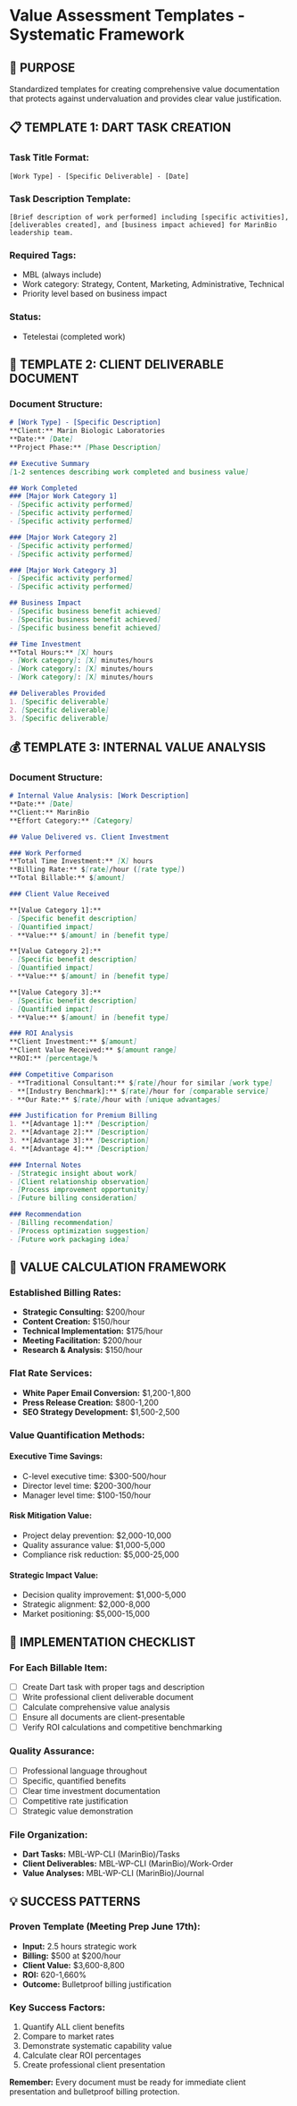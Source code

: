 # Value Assessment Templates - Systematic Framework

## 🎯 PURPOSE
Standardized templates for creating comprehensive value documentation that protects against undervaluation and provides clear value justification.

## 📋 TEMPLATE 1: DART TASK CREATION

### **Task Title Format:**
`[Work Type] - [Specific Deliverable] - [Date]`

### **Task Description Template:**
```
[Brief description of work performed] including [specific activities], [deliverables created], and [business impact achieved] for MarinBio leadership team.
```

### **Required Tags:**
- MBL (always include)
- Work category: Strategy, Content, Marketing, Administrative, Technical
- Priority level based on business impact

### **Status:**
- Tetelestai (completed work)

## 📄 TEMPLATE 2: CLIENT DELIVERABLE DOCUMENT

### **Document Structure:**
```markdown
# [Work Type] - [Specific Description]
**Client:** Marin Biologic Laboratories  
**Date:** [Date]  
**Project Phase:** [Phase Description]  

## Executive Summary
[1-2 sentences describing work completed and business value]

## Work Completed
### [Major Work Category 1]
- [Specific activity performed]
- [Specific activity performed]
- [Specific activity performed]

### [Major Work Category 2]
- [Specific activity performed]
- [Specific activity performed]

### [Major Work Category 3]
- [Specific activity performed]
- [Specific activity performed]

## Business Impact
- [Specific business benefit achieved]
- [Specific business benefit achieved]
- [Specific business benefit achieved]

## Time Investment
**Total Hours:** [X] hours
- [Work category]: [X] minutes/hours
- [Work category]: [X] minutes/hours
- [Work category]: [X] minutes/hours

## Deliverables Provided
1. [Specific deliverable]
2. [Specific deliverable]
3. [Specific deliverable]
```

## 💰 TEMPLATE 3: INTERNAL VALUE ANALYSIS

### **Document Structure:**
```markdown
# Internal Value Analysis: [Work Description]
**Date:** [Date]  
**Client:** MarinBio  
**Effort Category:** [Category]

## Value Delivered vs. Client Investment

### Work Performed
**Total Time Investment:** [X] hours
**Billing Rate:** $[rate]/hour ([rate type])
**Total Billable:** $[amount]

### Client Value Received

**[Value Category 1]:**
- [Specific benefit description]
- [Quantified impact]
- **Value:** $[amount] in [benefit type]

**[Value Category 2]:**
- [Specific benefit description]
- [Quantified impact]
- **Value:** $[amount] in [benefit type]

**[Value Category 3]:**
- [Specific benefit description]
- [Quantified impact]
- **Value:** $[amount] in [benefit type]

### ROI Analysis
**Client Investment:** $[amount]
**Client Value Received:** $[amount range]
**ROI:** [percentage]%

### Competitive Comparison
- **Traditional Consultant:** $[rate]/hour for similar [work type]
- **[Industry Benchmark]:** $[rate]/hour for [comparable service]
- **Our Rate:** $[rate]/hour with [unique advantages]

### Justification for Premium Billing
1. **[Advantage 1]:** [Description]
2. **[Advantage 2]:** [Description]
3. **[Advantage 3]:** [Description]
4. **[Advantage 4]:** [Description]

### Internal Notes
- [Strategic insight about work]
- [Client relationship observation]
- [Process improvement opportunity]
- [Future billing consideration]

### Recommendation
- [Billing recommendation]
- [Process optimization suggestion]
- [Future work packaging idea]
```

## 🎯 VALUE CALCULATION FRAMEWORK

### **Established Billing Rates:**
- **Strategic Consulting:** $200/hour
- **Content Creation:** $150/hour
- **Technical Implementation:** $175/hour
- **Meeting Facilitation:** $200/hour
- **Research & Analysis:** $150/hour

### **Flat Rate Services:**
- **White Paper Email Conversion:** $1,200-1,800
- **Press Release Creation:** $800-1,200
- **SEO Strategy Development:** $1,500-2,500

### **Value Quantification Methods:**

#### **Executive Time Savings:**
- C-level executive time: $300-500/hour
- Director level time: $200-300/hour
- Manager level time: $100-150/hour

#### **Risk Mitigation Value:**
- Project delay prevention: $2,000-10,000
- Quality assurance value: $1,000-5,000
- Compliance risk reduction: $5,000-25,000

#### **Strategic Impact Value:**
- Decision quality improvement: $1,000-5,000
- Strategic alignment: $2,000-8,000
- Market positioning: $5,000-15,000

## 🚀 IMPLEMENTATION CHECKLIST

### **For Each Billable Item:**
- [ ] Create Dart task with proper tags and description
- [ ] Write professional client deliverable document
- [ ] Calculate comprehensive value analysis
- [ ] Ensure all documents are client-presentable
- [ ] Verify ROI calculations and competitive benchmarking

### **Quality Assurance:**
- [ ] Professional language throughout
- [ ] Specific, quantified benefits
- [ ] Clear time investment documentation
- [ ] Competitive rate justification
- [ ] Strategic value demonstration

### **File Organization:**
- **Dart Tasks:** MBL-WP-CLI (MarinBio)/Tasks
- **Client Deliverables:** MBL-WP-CLI (MarinBio)/Work-Order
- **Value Analyses:** MBL-WP-CLI (MarinBio)/Journal

## 💡 SUCCESS PATTERNS

### **Proven Template (Meeting Prep June 17th):**
- **Input:** 2.5 hours strategic work
- **Billing:** $500 at $200/hour
- **Client Value:** $3,600-8,800
- **ROI:** 620-1,660%
- **Outcome:** Bulletproof billing justification

### **Key Success Factors:**
1. Quantify ALL client benefits
2. Compare to market rates
3. Demonstrate systematic capability value
4. Calculate clear ROI percentages
5. Create professional client presentation

**Remember:** Every document must be ready for immediate client presentation and bulletproof billing protection.